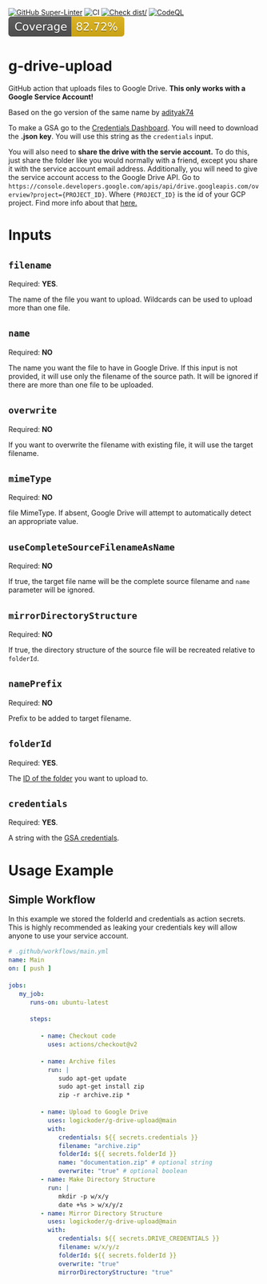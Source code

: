 [![GitHub Super-Linter](https://github.com/logickoder/google-drive-upload/actions/workflows/linter.yml/badge.svg)](https://github.com/super-linter/super-linter)
![CI](https://github.com/logickoder/google-drive-upload/actions/workflows/ci.yml/badge.svg)
[![Check dist/](https://github.com/logickoder/google-drive-upload/actions/workflows/check-dist.yml/badge.svg)](https://github.com/logickoder/google-drive-upload/actions/workflows/check-dist.yml)
[![CodeQL](https://github.com/logickoder/google-drive-upload/actions/workflows/codeql-analysis.yml/badge.svg)](https://github.com/logickoder/google-drive-upload/actions/workflows/codeql-analysis.yml)
[![Coverage](./badges/coverage.svg)](./badges/coverage.svg)

# g-drive-upload

GitHub action that uploads files to Google Drive.
**This only works with a Google Service Account!**

Based on the go version of the same name by [adityak74](https://github.com/adityak74/google-drive-upload-git-action)

To make a GSA go to the [Credentials Dashboard](https://console.cloud.google.com/apis/credentials). You will need to
download the **.json key**. You will use this string as the `credentials` input.

You will also need to **share the drive with the servie account.** To do this, just share the folder like you would
normally with a friend, except you share it with the service account email address. Additionally, you will need to give
the service account access to the Google Drive API.
Go to `https://console.developers.google.com/apis/api/drive.googleapis.com/overview?project={PROJECT_ID}`.
Where `{PROJECT_ID}` is the id of your GCP project. Find more info about
that [here.](https://support.google.com/googleapi/answer/7014113?hl=en)

# Inputs

## ``filename``

Required: **YES**.

The name of the file you want to upload. Wildcards can be used to upload more than one file.

## ``name``

Required: **NO**

The name you want the file to have in Google Drive. If this input is not provided, it will use only the filename of the
source path. It will be ignored if there are more than one file to be uploaded.

## ``overwrite``

Required: **NO**

If you want to overwrite the filename with existing file, it will use the target filename.

## ``mimeType``

Required: **NO**

file MimeType. If absent, Google Drive will attempt to automatically detect an appropriate value.

## ``useCompleteSourceFilenameAsName``

Required: **NO**

If true, the target file name will be the complete source filename and `name` parameter will be ignored.

## ``mirrorDirectoryStructure``

Required: **NO**

If true, the directory structure of the source file will be recreated relative to ``folderId``.

## ``namePrefix``

Required: **NO**

Prefix to be added to target filename.

## ``folderId``

Required: **YES**.

The [ID of the folder](https://ploi.io/documentation/database/where-do-i-get-google-drive-folder-id) you want to upload
to.

## ``credentials``

Required: **YES**.

A string with
the [GSA credentials](https://stackoverflow.com/questions/46287267/how-can-i-get-the-file-service-account-json-for-google-translate-api/46290808).

# Usage Example

## Simple Workflow

In this example we stored the folderId and credentials as action secrets. This is highly recommended as leaking your
credentials key will allow anyone to use your service account.
```yaml
# .github/workflows/main.yml
name: Main
on: [ push ]

jobs:
   my_job:
      runs-on: ubuntu-latest

      steps:

         - name: Checkout code
           uses: actions/checkout@v2

         - name: Archive files
           run: |
              sudo apt-get update
              sudo apt-get install zip
              zip -r archive.zip *

         - name: Upload to Google Drive
           uses: logickoder/g-drive-upload@main
           with:
              credentials: ${{ secrets.credentials }}
              filename: "archive.zip"
              folderId: ${{ secrets.folderId }}
              name: "documentation.zip" # optional string
              overwrite: "true" # optional boolean
         - name: Make Directory Structure
           run: |
              mkdir -p w/x/y
              date +%s > w/x/y/z
         - name: Mirror Directory Structure
           uses: logickoder/g-drive-upload@main
           with:
              credentials: ${{ secrets.DRIVE_CREDENTIALS }}
              filename: w/x/y/z
              folderId: ${{ secrets.folderId }}
              overwrite: "true"
              mirrorDirectoryStructure: "true"

```
